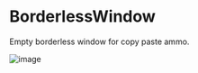 # BorderlessWindow
Empty borderless window for copy paste ammo.

![image](https://user-images.githubusercontent.com/1640096/133057519-2a3400b2-9f42-486b-9a10-0a0c4616bf9d.png)


